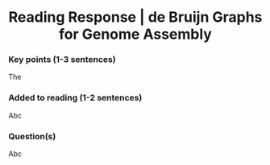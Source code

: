 <center>
  <h1>Reading Response | de Bruijn Graphs for Genome Assembly</h1>
</center>

### Key points (1-3 sentences)
  The

### Added to reading (1-2 sentences)
  Abc

### Question(s)
  Abc
